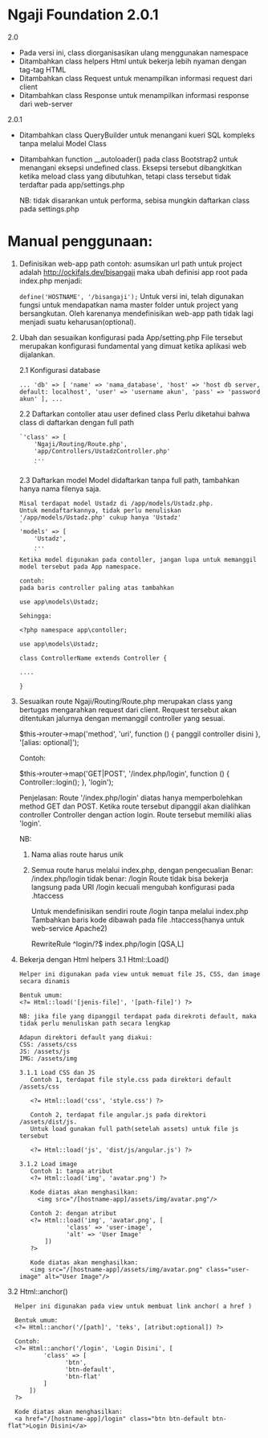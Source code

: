 # Ngaji Foundation 2.0.1

2.0
+ Pada versi ini, class diorganisasikan ulang menggunakan namespace
+ Ditambahkan class helpers Html untuk bekerja lebih nyaman dengan tag-tag HTML
+ Ditambahkan class Request untuk menampilkan informasi request dari client
+ Ditambahkan class Response untuk menampilkan informasi response dari web-server

2.0.1
+ Ditambahkan class QueryBuilder untuk menangani kueri SQL kompleks tanpa melalui Model Class
+ Ditambahkan function __autoloader() pada class Bootstrap2 untuk menangani eksepsi undefined class.
  Eksepsi tersebut dibangkitkan ketika meload class yang dibutuhkan, tetapi class tersebut tidak
  terdaftar pada app/settings.php

  NB: tidak disarankan untuk performa, sebisa mungkin daftarkan class pada settings.php

# Manual penggunaan:

1. Definisikan web-app path
   contoh: asumsikan url path untuk project adalah http://ockifals.dev/bisangaji
   maka ubah definisi app root pada index.php menjadi:
   
   `define('HOSTNAME', '/bisangaji');`
   Untuk versi ini, telah digunakan fungsi untuk mendapatkan nama master folder untuk project yang bersangkutan.
   Oleh karenanya mendefinisikan web-app path tidak lagi menjadi suatu keharusan(optional).
   
2. Ubah dan sesuaikan konfigurasi pada App/setting.php
   File tersebut merupakan konfigurasi fundamental yang dimuat ketika aplikasi web dijalankan.
   
   2.1 Konfigurasi database
   
      `...
      'db' => [
	    'name' => 'nama_database',
    	    'host' => 'host db server, default: localhost',
    	    'user' => 'username akun',
    	    'pass' => 'password akun'
      ],
      ...`
  
   2.2 Daftarkan contoller atau user defined class
       Perlu diketahui bahwa class di daftarkan dengan full path
       
       `'class' => [
           'Ngaji/Routing/Route.php',
           'app/Controllers/UstadzController.php'
           ...
           `
   2.3 Daftarkan model
       Model didaftarkan tanpa full path, tambahkan hanya nama filenya saja.
       
       Misal terdapat model Ustadz di /app/models/Ustadz.php. 
       Untuk mendaftarkannya, tidak perlu menuliskan '/app/models/Ustadz.php' cukup hanya 'Ustadz'
       `
       'models' => [
           'Ustadz',
           ...
           `
       Ketika model digunakan pada contoller, jangan lupa untuk memanggil model tersebut pada App namespace.
       
       contoh:
       pada baris controller paling atas tambahkan
       
       use app\models\Ustadz;
       
       Sehingga:
       
       <?php namespace app\contoller;

       use app\models\Ustadz;
       
       class ControllerName extends Controller {
       
       ....
       
       }

3. Sesuaikan route
   Ngaji/Routing/Route.php merupakan class yang bertugas mengarahkan request dari client. 
   Request tersebut akan ditentukan jalurnya dengan memanggil controller yang sesuai.
   
   $this->router->map('method', 'uri', function () {
            panggil controller disini
        }, '[alias: optional]');
        
   Contoh:

   $this->router->map('GET|POST', '/index.php/login', function () {
            Controller::login();
        }, 'login');
   
   Penjelasan:
   Route '/index.php/login' diatas hanya memperbolehkan method GET dan POST. 
   Ketika route tersebut dipanggil akan dialihkan controller Controller dengan action login.
   Route tersebut memiliki alias 'login'.
   
   NB:
   1. Nama alias route harus unik
   2. Semua route harus melalui index.php, dengan pengecualian
      Benar: /index.php/login tidak benar: /login
      Route tidak bisa bekerja langsung pada URI /login kecuali mengubah konfigurasi pada .htaccess
      
      Untuk mendefinisikan sendiri route /login tanpa melalui index.php
      Tambahkan baris kode dibawah pada file .htaccess(hanya untuk web-service Apache2)
      
      RewriteRule ^login/?$ index.php/login [QSA,L]
   
3. Bekerja dengan Html helpers
   3.1 Html::Load()
       
       Helper ini digunakan pada view untuk memuat file JS, CSS, dan image secara dinamis
       
       Bentuk umum:
       <?= Html::load('[jenis-file]', '[path-file]') ?>
       
       NB: jika file yang dipanggil terdapat pada direkroti default, maka tidak perlu menuliskan path secara lengkap
       
       Adapun direktori default yang diakui:
       CSS: /assets/css
       JS: /assets/js
       IMG: /assets/img
       
       3.1.1 Load CSS dan JS
      	  Contoh 1, terdapat file style.css pada direktori default /assets/css
      	  
      	  <?= Html::load('css', 'style.css') ?>
      	  
      	  Contoh 2, terdapat file angular.js pada direktori /assets/dist/js.
      	  Untuk load gunakan full path(setelah assets) untuk file js tersebut
      	  
      	  <?= Html::load('js', 'dist/js/angular.js') ?>
       
       3.1.2 Load image
          Contoh 1: tanpa atribut
          <?= Html::load('img', 'avatar.png') ?>
          
          Kode diatas akan menghasilkan:
	        <img src="/[hostname-app]/assets/img/avatar.png"/>
	  
          Contoh 2: dengan atribut
      	  <?= Html::load('img', 'avatar.png', [
        		    'class' => 'user-image',
        		    'alt' => 'User Image'
      	      ])
      	  ?>
      	  
      	  Kode diatas akan menghasilkan:
      	  <img src="/[hostname-app]/assets/img/avatar.png" class="user-image" alt="User Image"/>

  3.2 Html::anchor()

      Helper ini digunakan pada view untuk membuat link anchor( a href )
      
      Bentuk umum:
      <?= Html::anchor('/[path]', 'teks', [atribut:optional]) ?>
      
      Contoh:
      <?= Html::anchor('/login', 'Login Disini', [
              'class' => [
                    'btn',
                    'btn-default',
                    'btn-flat'
              ]
          ])
      ?>

      Kode diatas akan menghasilkan:
      <a href="/[hostname-app]/login" class="btn btn-default btn-flat">Login Disini</a>
